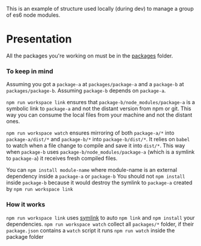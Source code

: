 This is an example of structure used locally (during dev) to manage a group of es6 node modules.

# Presentation

All the packages you're working on must be in the [packages](./packages) folder.

### To keep in mind

Assuming you got a `package-a` at `packages/package-a` and a `package-b` at `packages/package-b`.
Assuming `package-b` depends on `package-a`.

`npm run workspace link` ensures that `package-b/node_modules/package-a` is a symbolic link to `package-a` and not the distant version from npm or git. This way you can consume the local files from your machine and not the distant ones.

`npm run workspace watch` ensures mirroring of both `package-a/*` into `package-a/dist/*` and `package-b/*` into `package-b/dist/*`. It relies on `babel` to watch when a file change to compile and save it into `dist/*`. This way when `package-b` uses `package-b/node_modules/package-a` (which is a symlink to `package-a`) it receives fresh compiled files.

You can `npm install module-name` where module-name is an external dependency inside a `package-a` or `package-b`
You should not `npm install` inside `package-b` because it would destroy the symlink to `package-a` created by `npm run workspace link`

### How it works

`npm run workspace link` uses [symlink](https://github.com/clux/symlink) to auto `npm link` and `npm install` your dependencies.
`npm run workspace watch` collect all `packages/*` folder, if their `package.json` contains a `watch` script it runs `npm run watch` inside the package folder
